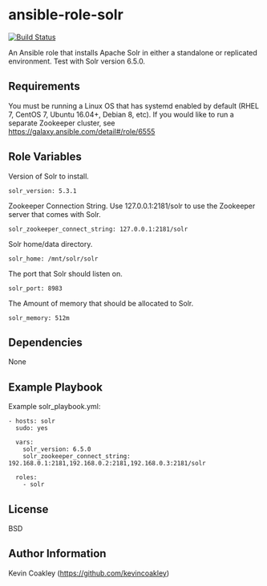 ansible-role-solr
=================

[![Build Status](https://travis-ci.org/kevincoakley/ansible-role-solr.svg?branch=master)](https://travis-ci.org/kevincoakley/ansible-role-solr)

An Ansible role that installs Apache Solr in either a standalone or replicated environment. Test with Solr version 6.5.0.

Requirements
------------

You must be running a Linux OS that has systemd enabled by default (RHEL 7, CentOS 7, Ubuntu 16.04+, Debian 8, etc). If you would like to run
a separate Zookeeper cluster, see https://galaxy.ansible.com/detail#/role/6555

Role Variables
--------------

Version of Solr to install.

	solr_version: 5.3.1

Zookeeper Connection String. Use 127.0.0.1:2181/solr to use the Zookeeper server that comes with Solr.

	solr_zookeeper_connect_string: 127.0.0.1:2181/solr

Solr home/data directory.

	solr_home: /mnt/solr/solr

The port that Solr should listen on.

	solr_port: 8983

The Amount of memory that should be allocated to Solr.

	solr_memory: 512m


Dependencies
------------

None

Example Playbook
----------------

Example solr_playbook.yml:

	- hosts: solr
	  sudo: yes

	  vars:
	    solr_version: 6.5.0
	    solr_zookeeper_connect_string: 192.168.0.1:2181,192.168.0.2:2181,192.168.0.3:2181/solr

	  roles:
	    - solr


License
-------

BSD

Author Information
------------------

Kevin Coakley (https://github.com/kevincoakley)
